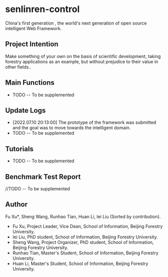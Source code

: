 # senlinren-control
China's first generation , the world's next generation of open source intelligent Web Framework.

## Project Intention
Make something of your own on the basis of scientific development, taking forestry applications as an example, but without prejudice to their value in other fields..

## Main Functions
+ TODO  -- To be supplemented

## Update Logs
+ [2022.07.10 20:13:00] The prototype of the framework was submitted and the goal was to move towards the intelligent domain.
+ TODO  -- To be supplemented

## Tutorials
+ TODO  -- To be supplemented

## Benchmark Test Report

//TODO  -- To be supplemented

## Author
Fu Xu*, Sheng Wang, Runhao Tian, Huan Li, lei Liu (Sorted by contribution).
+ Fu Xu, Project Leader, Vice Dean, School of Information, Beijing Forestry University. 
+ lei Liu, PhD student, School of Information, Beijing Forestry University.
+ Sheng Wang, Project Organizer, PhD student, School of Information, Beijing Forestry University.
+ Runhao Tian, Master's Student, School of Information, Beijing Forestry University.
+ Huan Li, Master's Student, School of Information, Beijing Forestry University.



